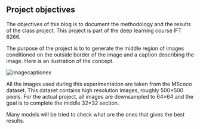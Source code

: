 ## Project objectives

The objectives of this blog is to document the methodology and the results of the class project. This project is part of the deep learning course IFT 6266. 

The purpose of the project is to to generate the middle region of images conditioned on the outside border of the image and a caption describing the image. Here is an ilustration of the concept.

![imagecaptionex](https://cloud.githubusercontent.com/assets/18235074/25565825/f42d7fec-2d9c-11e7-9361-89a9ff9b3dae.png)

All the images used during this experimentation are taken from the MScoco dataset. This dataset contains high resolution images, roughly 500×500 pixels. For the actual project, all images are downsampled to 64×64 and the goal is to complete the middle 32×32 section.

Many models will be tried to check what are the ones that gives the best results.
